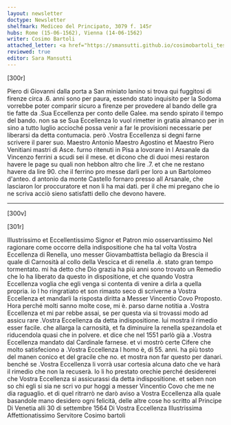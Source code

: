 ```yaml
---
layout: newsletter
doctype: Newsletter
shelfmark: Mediceo del Principato, 3079 f. 145r
hubs: Rome (15-06-1562), Vienna (14-06-1562)
writer: Cosimo Bartoli
attached_letter: <a href="https://smansutti.github.io/cosimobartoli_test/texts/letter_test/">Example Letter</a>
reviewed: true
editor: Sara Mansutti
---
```

[300r]


Piero di Giovanni dalla porta a San miniato lanino si trova qui fuggitosi di
firenze circa .6. anni sono per paura, essendo stato inquisito per la Sodoma
vorrebbe poter comparir sicuro a firenze per provedere al bando delle gra
tie fatte da .Sua Eccellenza per conto delle Galee. ma sendo spirato il tempo
del bando. non sa se Sua Eccellenza lo vuol rimetter in gratia almanco per in
sino a tutto luglio accioché possa venir a far le provisioni necessarie
per liberarsi da detta contumacia. però .Vostra Eccellenza si degni farne scrivere
il parer suo.
Maestro Antonio
Maestro Agostino et
Maestro Piero
Venitiani mastri di Asce. furno ritenuti in Pisa a lovorare
in l Arsanale da Vincenzo ferrini a scudi sei il mese. et dicono
che di duoi mesi restaron havere le page su quali non hebbon altro che
lire .7. et che ne restano havere da lire 90. che il ferrino pro
messe darli per loro a un Bartolomeo d'anteo. d antonio da monte
Castello fornaro presso all Arsanale, che lasciaron lor proccuratore
et non li ha mai dati. per il che mi pregano che io ne scriva acciò
sieno satisfatti dello che devono havere.

----
[300v]


[301r]


Illustrissimo et Eccellentissimo Signor et Patron mio osservantissimo
Nel ragionare come occorre della indispositione che ha tal
volta Vostra Eccellenza di Renella, uno messer Giovambattista bellagio da Brescia
il quale di Carnosità al collo della Vescica et di renella .è. stato
gran tempo tormentato. mi ha detto che Dio grazia ha più
anni sono trovato un Remedio che lo ha liberato da questo in
dispositione, et che quando Vostra Eccellenza voglia che egli venga si
contenta di venire a dirla a quella propria. io l ho ringratiato
et son rimasto seco di scriverne a Vostra Eccellenza et mandarli la risposta
diritta a Messer Vincentio Covo Proposto. Hora perché molti sanno
molte cose, mi è. parso darne notitia a .Vostra Eccellenza et mi par
rebbe assai, se per questa via si trovassi modo ad assicu
rare .Vostra Eccellenza da detta indispositione. lui mostra il rimedio
esser facile. che allarga la carnosità, et fa diminuire
la renella spezandola et riducendola quasi che in polvere.
et dice che nel 1551 parlò già a .Vostra Eccellenza mandato dal Cardinale
farnese. et vi mostrò certe Cifere che molto satisfeciono
a .Vostra Eccellenza l homo è, di 55. anni. ha più tosto del manen
conico et del gracile che no. et mostra non far questo per
danari. benché se .Vostra Eccellenza li vorrà usar cortesia alcuna
dato che ve harà il rimedio che non la recuserà. Io li
ho prestato orechie perché desidererei che Vostra Eccellenza si assicurassi
da detta indispositione. et seben non so chi egli si sia ne scri
vo pur hoggi a messer Vincentio Covo che me ne dia raguaglio. et
di quel ritrarrò ne darò aviso a Vostra Eccellenza alla quale basandole
mano desidero ogni felicità, delle altre cose ho scritto
al Principe Di Venetia alli 30 di settembre 1564
Di Vostra Eccellenza Illustrissima
Affettionatissimo Servitore
Cosimo bartoli




